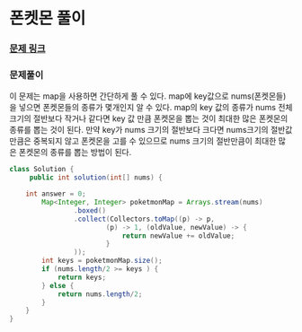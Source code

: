 # 폰켓몬 풀이

### [문제 링크](https://school.programmers.co.kr/learn/courses/30/lessons/1845)

### 문제풀이
이 문제는 map을 사용하면 간단하게 풀 수 있다. map에 key값으로 nums(폰켓몬들)을 넣으면 폰켓몬들의 종류가 몇개인지 알 수 있다.
map의 key 값의 종류가 nums 전체 크기의 절반보다 작거나 같다면 key 값 만큼 폰켓몬을 뽑는 것이 최대한 많은 폰켓몬의 종류를 뽑는 것이 된다.
만약 key가 nums 크기의 절반보다 크다면 nums크기의 절반값 만큼은 중복되지 않고 폰켓몬을 고를 수 있으므로 nums 크기의 절반만큼이 최대한 많은 폰켓몬의 종류를 뽑는 방법이 된다.

```java
class Solution {
     public int solution(int[] nums) {

    int answer = 0;
        Map<Integer, Integer> poketmonMap = Arrays.stream(nums)
                .boxed()
                .collect(Collectors.toMap((p) -> p,
                        (p) -> 1, (oldValue, newValue) -> {
                            return newValue += oldValue;
                        }
                ));
        int keys = poketmonMap.size();
        if (nums.length/2 >= keys ) {
            return keys;
        } else {
            return nums.length/2;
        }
    }
}

```